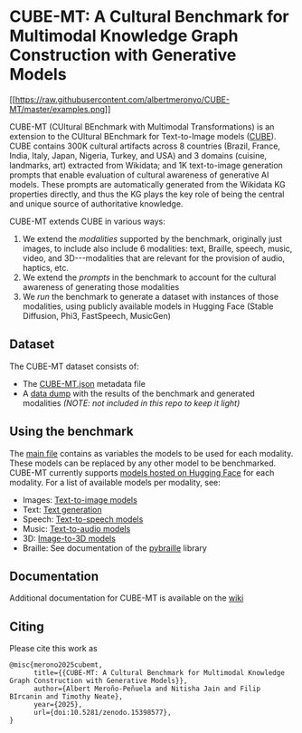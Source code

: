 # CUBE-MT: A Cultural Benchmark for Multimodal Knowledge Graph Construction with Generative Models

[[https://raw.githubusercontent.com/albertmeronyo/CUBE-MT/master/examples.png]]

CUBE-MT (CUltural BEnchmark with Multimodal Transformations) is an extension to the CUltural BEnchmark for Text-to-Image models ([CUBE](https://github.com/google-research-datasets/cube/tree/main)). CUBE contains 300K cultural artifacts across 8 countries (Brazil, France, India, Italy, Japan, Nigeria, Turkey, and USA) and 3 domains (cuisine, landmarks, art) extracted from Wikidata; and 1K text-to-image generation prompts that enable evaluation of cultural awareness of generative AI models. 
These prompts are automatically generated from the Wikidata KG properties directly, and thus the KG plays the key role of being the central and unique source of authoritative knowledge.

CUBE-MT extends CUBE in various ways:

1. We extend the *modalities* supported by the benchmark, originally just images, to include also include 6  modalities: text, Braille, speech, music, video, and 3D---modalities that are relevant for the provision of audio, haptics, etc.
2. We extend the *prompts* in the benchmark to account for the cultural awareness of generating those modalities
3. We *run* the benchmark to generate a dataset with instances of those modalities, using publicly available models in Hugging Face (Stable Diffusion, Phi3, FastSpeech, MusicGen)

## Dataset

The CUBE-MT dataset consists of:

*  The [CUBE-MT.json](CUBE-MT.json)  metadata file
*  A [data dump](https://emckclac-my.sharepoint.com/:u:/g/personal/k2037030_kcl_ac_uk/EXq1lYs06n1Lg_flWv1mM0kBvrxFMSVRcx5R21JXKpJrMQ?e=rDQiFQ) with the results of the benchmark and generated modalities *(NOTE: not included in this repo to keep it light)*

## Using the benchmark

The [main file](mt.ipynb) contains as variables the models to be used for each modality. These models can be replaced by any other model to be benchmarked. CUBE-MT currently supports [models hosted on Hugging Face](https://huggingface.co/models?sort=trending) for each modality. For a list of available models per modality, see:

* Images: [Text-to-image models](https://huggingface.co/models?pipeline_tag=text-to-image&sort=trending)
* Text: [Text generation](https://huggingface.co/models?pipeline_tag=text-generation&sort=trending)
* Speech: [Text-to-speech models](https://huggingface.co/models?pipeline_tag=text-to-speech&sort=trending)
* Music: [Text-to-audio models](https://huggingface.co/models?pipeline_tag=text-to-audio&sort=trending)
* 3D: [Image-to-3D models](https://huggingface.co/models?pipeline_tag=image-to-3d&sort=trending)
* Braille: See documentation of the [pybraille](https://pypi.org/project/pybraille/) library

## Documentation

Additional documentation for CUBE-MT is available on the [wiki](https://github.com/albertmeronyo/CUBE-MT/wiki)

## Citing

Please cite this work as

```
@misc{merono2025cubemt,
      title={{CUBE-MT: A Cultural Benchmark for Multimodal Knowledge Graph Construction with Generative Models}}, 
      author={Albert Meroño-Peñuela and Nitisha Jain and Filip BIrcanin and Timothy Neate},
      year={2025},
      url={doi:10.5281/zenodo.15398577}, 
}
```

